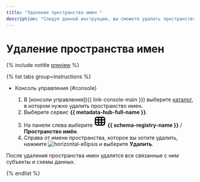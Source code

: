 ```yaml
---
title: "Удаление пространства имен "
description: "Следуя данной инструкции, вы сможете удалить пространство имен."
---
```


# Удаление пространства имен

{% include notitle [preview](../../_includes/note-preview.md) %}

{% list tabs group=instructions %}

- Консоль управления {#console}
  
  1. В [консоли управления]({{ link-console-main }}) выберите [каталог](../../resource-manager/concepts/resources-hierarchy.md#folder), в котором нужно удалить пространство имен.
  1. Выберите сервис **{{ metadata-hub-full-name }}**.
  1. Hа панели слева выберите ![image](../../_assets/console-icons/layout-cells.svg) **{{ schema-registry-name }}** / **Пространство имён**.
  1. Справа от имени пространства, которое вы хотите удалить, нажмите ![horizontal-ellipsis](../../_assets/horizontal-ellipsis.svg) и выберите **Удалить**.

После удаления пространства имен удалятся все связанные с ним субъекты и схемы данных.

{% endlist %}
